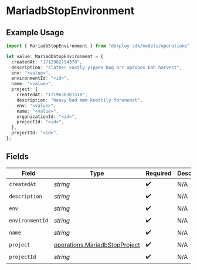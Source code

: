 # MariadbStopEnvironment

## Example Usage

```typescript
import { MariadbStopEnvironment } from "dokploy-sdk/models/operations";

let value: MariadbStopEnvironment = {
  createdAt: "1712982754378",
  description: "slather vastly yippee bog brr apropos bah harvest",
  env: "<value>",
  environmentId: "<id>",
  name: "<value>",
  project: {
    createdAt: "1719636381518",
    description: "heavy bad mmm knottily forenenst",
    env: "<value>",
    name: "<value>",
    organizationId: "<id>",
    projectId: "<id>",
  },
  projectId: "<id>",
};
```

## Fields

| Field                                                                          | Type                                                                           | Required                                                                       | Description                                                                    |
| ------------------------------------------------------------------------------ | ------------------------------------------------------------------------------ | ------------------------------------------------------------------------------ | ------------------------------------------------------------------------------ |
| `createdAt`                                                                    | *string*                                                                       | :heavy_check_mark:                                                             | N/A                                                                            |
| `description`                                                                  | *string*                                                                       | :heavy_check_mark:                                                             | N/A                                                                            |
| `env`                                                                          | *string*                                                                       | :heavy_check_mark:                                                             | N/A                                                                            |
| `environmentId`                                                                | *string*                                                                       | :heavy_check_mark:                                                             | N/A                                                                            |
| `name`                                                                         | *string*                                                                       | :heavy_check_mark:                                                             | N/A                                                                            |
| `project`                                                                      | [operations.MariadbStopProject](../../models/operations/mariadbstopproject.md) | :heavy_check_mark:                                                             | N/A                                                                            |
| `projectId`                                                                    | *string*                                                                       | :heavy_check_mark:                                                             | N/A                                                                            |